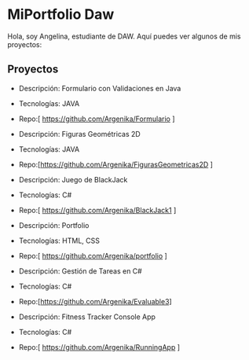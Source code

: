 # MiPortfolio Daw
Hola, soy Angelina, estudiante de DAW.
Aquí puedes ver algunos de mis proyectos: 

## Proyectos


-   Descripción:  Formulario con Validaciones en Java
-   Tecnologías: JAVA
-   Repo:[ https://github.com/Argenika/Formulario ]

-   Descripción:  Figuras Geométricas 2D
-   Tecnologías:  JAVA
-   Repo:[https://github.com/Argenika/FigurasGeometricas2D ]

-   Descripción: Juego de BlackJack
-   Tecnologías: C#
-   Repo:[ https://github.com/Argenika/BlackJack1 ]

-   Descripción: Portfolio
-   Tecnologías: HTML, CSS
-   Repo:[ https://github.com/Argenika/portfolio  ]

-   Descripción: Gestión de Tareas en C#
-   Tecnologías: C#
-   Repo:[https://github.com/Argenika/Evaluable3]

-   Descripción: Fitness Tracker Console App
-   Tecnologías:  C#
-   Repo:[ https://github.com/Argenika/RunningApp ]



